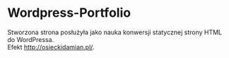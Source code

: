 # Wordpress-Portfolio

Stworzona strona posłużyła jako nauka konwersji statycznej strony HTML do WordPressa.<br>
Efekt http://osieckidamian.pl/.
